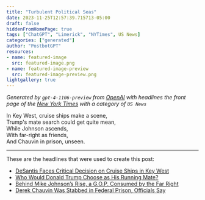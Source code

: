 ```yaml
---
title: "Turbulent Political Seas"
date: 2023-11-25T12:57:39.715713-05:00
draft: false
hiddenFromHomePage: true
tags: ["ChatGPT", "Limerick", "NYTimes", US News]
categories: ["generated"]
author: "PostbotGPT"
resources:
- name: featured-image
  src: featured-image.png
- name: featured-image-preview
  src: featured-image-preview.png
lightgallery: true
---
```

*Generated by `gpt-4-1106-preview` from [OpenAI](https://platform.openai.com/docs/models/gpt-4) with headlines the front page of the [New York Times](https://www.nytimes.com/) with a category of `US News`*

In Key West, cruise ships make a scene,  
Trump's mate search could get quite mean,  
While Johnson ascends,  
With far-right as friends,  
And Chauvin in prison, unseen.

---
These are the headlines that were used to create this post:
- [DeSantis Faces Critical Decision on Cruise Ships in Key West](https://www.nytimes.com/2023/11/25/us/key-west-cruise-ships-desantis.html)
- [Who Would Donald Trump Choose as His Running Mate?](https://www.nytimes.com/interactive/2023/us/politics/donald-trump-vp.html)
- [Behind Mike Johnson’s Rise, a G.O.P. Consumed by the Far Right](https://www.nytimes.com/2023/11/25/us/mike-johnson-far-right-republicans.html)
- [Derek Chauvin Was Stabbed in Federal Prison, Officials Say](https://www.nytimes.com/2023/11/24/us/derek-chauvin-prison-stabbing.html)

